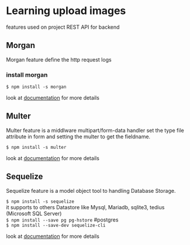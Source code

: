 # Learning upload images

features used on project REST API for backend

## Morgan
Morgan feature define the http request logs

### install morgan

`$ npm install -s morgan`

look at [documentation](https://github.com/expressjs/morgan) for more details  

## Multer
Multer feature is a middlware multipart/form-data handler
set the type file attribute in form and setting the multer to get the fieldname.

`$ npm install -s multer`

look at [documentation](https://github.com/expressjs/multer) for more details


## Sequelize
Sequelize feature is a model object tool to handling Database Storage.

`$ npm install -s sequelize`  
it supports to others Datastore like Mysql, Mariadb, sqlite3, tedius (Microsoft SQL Server)  
`$ npm install --save pg pg-hstore`  #postgres  
`$ npm install --save-dev sequelize-cli`  

look at [documentation](https://sequelize.org/) for more details
